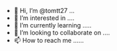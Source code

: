 - 👋 Hi, I’m @tomtt27 ...
- 👀 I’m interested in ....
- 🌱 I’m currently learning .....
- 💞️ I’m looking to collaborate on ....
- 📫 How to reach me ......

<!---
tomtt27/tomtt27 is a ✨ special ✨ repository because its `README.md` (this file) appears on your GitHub profile.
You can click the Preview link to take a look at your changes.
--->
